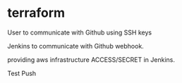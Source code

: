 # terraform

User to communicate with Github using SSH keys

Jenkins to communicate with Github webhook.

providing aws infrastructure ACCESS/SECRET in Jenkins.

Test Push
